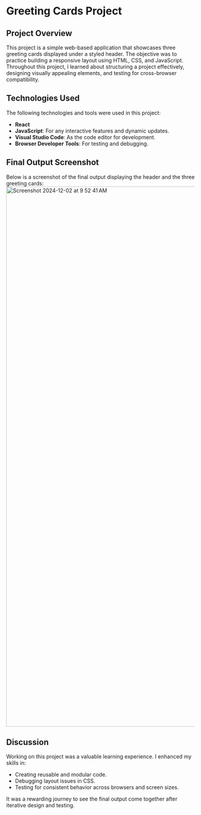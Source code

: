 # Greeting Cards Project

## Project Overview
This project is a simple web-based application that showcases three greeting cards displayed under a styled header. The objective was to practice building a responsive layout using HTML, CSS, and JavaScript. Throughout this project, I learned about structuring a project effectively, designing visually appealing elements, and testing for cross-browser compatibility.

## Technologies Used
The following technologies and tools were used in this project:
- **React**
- **JavaScript**: For any interactive features and dynamic updates.
- **Visual Studio Code**: As the code editor for development.
- **Browser Developer Tools**: For testing and debugging.

## Final Output Screenshot
Below is a screenshot of the final output displaying the header and the three greeting cards:
<img width="1440" alt="Screenshot 2024-12-02 at 9 52 41 AM" src="https://github.com/user-attachments/assets/60382254-7062-4ba1-8f9b-0890d48d0b4f">



## Discussion
Working on this project was a valuable learning experience. I enhanced my skills in:
- Creating reusable and modular code.
- Debugging layout issues in CSS.
- Testing for consistent behavior across browsers and screen sizes.

It was a rewarding journey to see the final output come together after iterative design and testing.
